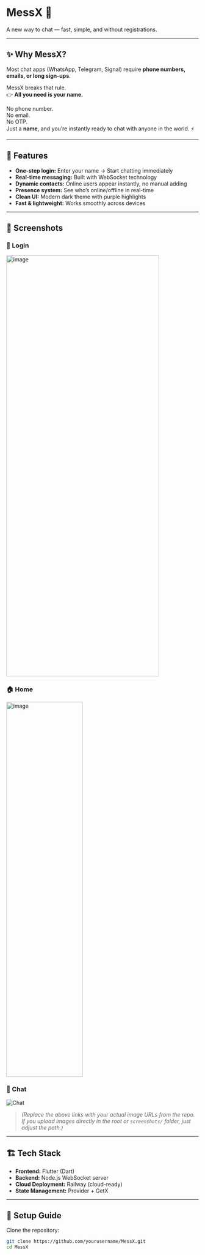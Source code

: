 # MessX 💬  
A new way to chat — fast, simple, and without registrations.  

---

## ✨ Why MessX?
Most chat apps (WhatsApp, Telegram, Signal) require **phone numbers, emails, or long sign-ups**.  

MessX breaks that rule.  
👉 **All you need is your name.**  

No phone number.  
No email.  
No OTP.  
Just a **name**, and you’re instantly ready to chat with anyone in the world. ⚡  

---

## 🚀 Features
- **One-step login:** Enter your name → Start chatting immediately  
- **Real-time messaging:** Built with WebSocket technology  
- **Dynamic contacts:** Online users appear instantly, no manual adding  
- **Presence system:** See who’s online/offline in real-time  
- **Clean UI:** Modern dark theme with purple highlights  
- **Fast & lightweight:** Works smoothly across devices  

---

## 📸 Screenshots

### 🔑 Login
<img width="400" height="1100" alt="image" src="https://github.com/user-attachments/assets/3d69457c-63d8-4145-8bee-303c5ab4f775" />


### 🏠 Home
<img width="200" height="980" alt="image" src="https://github.com/user-attachments/assets/3758b180-4377-4d26-ae01-cb8dbb84c39b" />


### 💬 Chat
![Chat](https://github.com/yourusername/MessX/blob/main/assets/screenshots/chat.png)

> *(Replace the above links with your actual image URLs from the repo. If you upload images directly in the root or `screenshots/` folder, just adjust the path.)*

---

## 🏗️ Tech Stack
- **Frontend:** Flutter (Dart)  
- **Backend:** Node.js WebSocket server  
- **Cloud Deployment:** Railway (cloud-ready)  
- **State Management:** Provider + GetX  

---

## 🔧 Setup Guide

Clone the repository:
```bash
git clone https://github.com/yourusername/MessX.git
cd MessX
